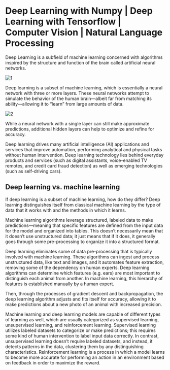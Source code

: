 # Deep Learning with Numpy | Deep Learning with Tensorflow | Computer Vision | Natural Language Processing

Deep Learning is a subfield of machine learning concerned with algorithms inspired by the structure and function of the brain called artificial neural networks.

![1](https://user-images.githubusercontent.com/6717452/170855596-c6fe4b9e-c4dd-416f-ba59-5616c8df22c2.jpg)

Deep learning is a subset of machine learning, which is essentially a neural network with three or more layers. These neural networks attempt to simulate the behavior of the human brain—albeit far from matching its ability—allowing it to “learn” from large amounts of data.

![2](https://user-images.githubusercontent.com/6717452/170855628-302e16b8-05a5-4b40-8521-85bbdba894e3.jpg)

While a neural network with a single layer can still make approximate predictions, additional hidden layers can help to optimize and refine for accuracy.

Deep learning drives many artificial intelligence (AI) applications and services that improve automation, performing analytical and physical tasks without human intervention. Deep learning technology lies behind everyday products and services (such as digital assistants, voice-enabled TV remotes, and credit card fraud detection) as well as emerging technologies (such as self-driving cars).

## **Deep learning vs. machine learning**

If deep learning is a subset of machine learning, how do they differ? Deep learning distinguishes itself from classical machine learning by the type of data that it works with and the methods in which it learns.

Machine learning algorithms leverage structured, labeled data to make predictions—meaning that specific features are defined from the input data for the model and organized into tables. This doesn’t necessarily mean that it doesn’t use unstructured data; it just means that if it does, it generally goes through some pre-processing to organize it into a structured format.

Deep learning eliminates some of data pre-processing that is typically involved with machine learning. These algorithms can ingest and process unstructured data, like text and images, and it automates feature extraction, removing some of the dependency on human experts. Deep learning algorithms can determine which features (e.g. ears) are most important to distinguish each animal from another. In machine learning, this hierarchy of features is established manually by a human expert.

Then, through the processes of gradient descent and backpropagation, the deep learning algorithm adjusts and fits itself for accuracy, allowing it to make predictions about a new photo of an animal with increased precision.  

Machine learning and deep learning models are capable of different types of learning as well, which are usually categorized as supervised learning, unsupervised learning, and reinforcement learning. Supervised learning utilizes labeled datasets to categorize or make predictions; this requires some kind of human intervention to label input data correctly. In contrast, unsupervised learning doesn’t require labeled datasets, and instead, it detects patterns in the data, clustering them by any distinguishing characteristics. Reinforcement learning is a process in which a model learns to become more accurate for performing an action in an environment based on feedback in order to maximize the reward.
